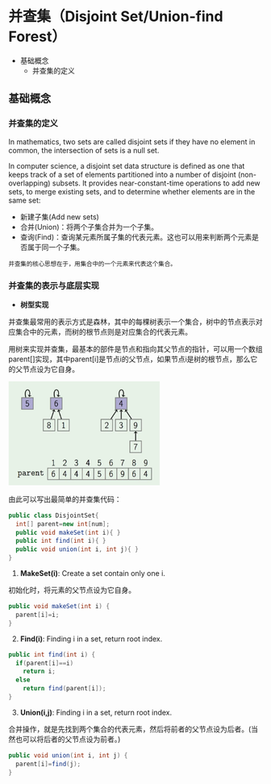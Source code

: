 # 并查集（Disjoint Set/Union-find Forest）

- 基础概念
  - 并查集的定义

## 基础概念

### 并查集的定义

In mathematics, two sets are called disjoint sets if they have no element in common, the intersection of sets is a null set.

In computer science, a disjoint set data structure is defined as one that keeps track of a set of elements partitioned into a number of disjoint (non-overlapping) subsets. It provides near-constant-time operations to add new sets, to merge existing sets, and to determine whether elements are in the same set:

- 新建子集(Add new sets)
- 合并(Union)：将两个子集合并为一个子集。
- 查询(Find)：查询某元素所属子集的代表元素。这也可以用来判断两个元素是否属于同一个子集。

```
并查集的核心思想在于，用集合中的一个元素来代表这个集合。
```

### 并查集的表示与底层实现

- **树型实现**

并查集最常用的表示方式是森林，其中的每棵树表示一个集合，树中的节点表示对应集合中的元素，而树的根节点则是对应集合的代表元素。

用树来实现并查集，最基本的部件是节点和指向其父节点的指针，可以用一个数组parent[]实现，其中parent\[i\]是节点i的父节点，如果节点i是树的根节点，那么它的父节点设为它自身。

<img src="https://github.com/TBD2021/Salt-and-Computer-Science/blob/main/Algorithms/img/DisjointSet2.png" width=300px>

由此可以写出最简单的并查集代码：

```Java
public class DisjointSet{
  int[] parent=new int[num];
  public void makeSet(int i){ }
  public int find(int i){ }
  public void union(int i, int j){ }
}
```

1. **MakeSet(i)**: Create a set contain only one i.

初始化时，将元素的父节点设为它自身。

```Java
public void makeSet(int i) {
  parent[i]=i;
}
```

2. **Find(i)**: Finding i in a set, return root index.

```Java
public int find(int i) {
  if(parent[i]==i)
    return i;
  else
    return find(parent[i]); 
}
```

3. **Union(i,j)**: Finding i in a set, return root index.

合并操作，就是先找到两个集合的代表元素，然后将前者的父节点设为后者。(当然也可以将后者的父节点设为前者。)

```Java
public void union(int i, int j) {
  parent[i]=find(j);
}
```
